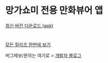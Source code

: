 ﻿# 망가쇼미 전용 만화뷰어 앱 # 

[최신 버전 다운로드 (apk)](https://junheah.github.io/MangaViewAndroid/)
#
[모든 릴리즈 한번에 보기](https://github.com/junheah/MangaViewAndroid/tree/master/app/release)

버그제보/문의는 여기로 > [개발자 블로그](https://blog.naver.com/imaginaly)
